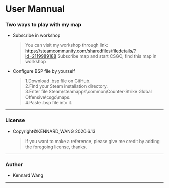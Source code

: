 # User Mannual
### Two ways to play with my map
+ Subscribe in workshop

  > You can visit my workshop through link: https://steamcommunity.com/sharedfiles/filedetails/?id=2119989188
  > Subscribe map and start CSGO, find this map in workshop
+ Configure BSP file by yourself

  > 1.Download .bsp file on GitHub.  
  > 2.Find your Steam installation directory.  
  > 3.Enter file Steam\steamapps\common\Counter-Strike Global Offensive\csgo\maps.  
  > 4.Paste .bsp file into it.
------
### License  
+ Copyright©KENNARD_WANG 2020.6.13

  > If you want to make a reference, please give me credit by adding the foregoing license, thanks.
------
### Author
+ Kennard Wang
------
